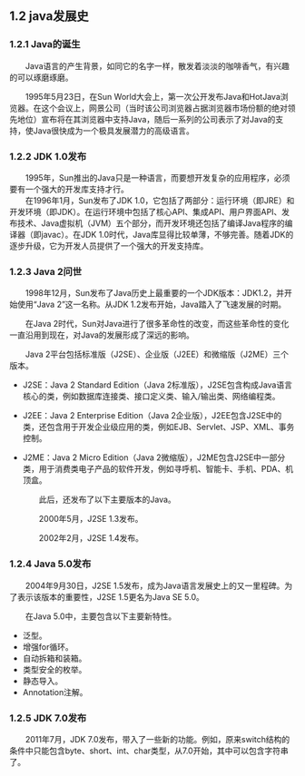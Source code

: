 ## 1.2  java发展史

### 1.2.1  Java的诞生

&emsp;&emsp;Java语言的产生背景，如同它的名字一样，散发着淡淡的咖啡香气，有兴趣的可以琢磨琢磨。  

&emsp;&emsp;1995年5月23日，在Sun World大会上，第一次公开发布Java和HotJava浏览器。在这个会议上，网景公司（当时该公司浏览器占据浏览器市场份额的绝对领先地位）宣布将在其浏览器中支持Java，随后一系列的公司表示了对Java的支持，使Java很快成为一个极具发展潜力的高级语言。

### 1.2.2  JDK 1.0发布 

&emsp;&emsp;1995年，Sun推出的Java只是一种语言，而要想开发复杂的应用程序，必须要有一个强大的开发库支持才行。  
&emsp;&emsp;在1996年1月，Sun发布了JDK 1.0，它包括了两部分：运行环境（即JRE）和开发环境（即JDK）。在运行环境中包括了核心API、集成API、用户界面API、发布技术、Java虚拟机（JVM）五个部分，而开发环境还包括了编译Java程序的编译器（即javac）。在JDK 1.0时代，Java库显得比较单薄，不够完善。随着JDK的逐步升级，它为开发人员提供了一个强大的开发支持库。

### 1.2.3  Java 2问世

&emsp;&emsp;1998年12月，Sun发布了Java历史上最重要的一个JDK版本：JDK1.2，并开始使用“Java 2”这一名称。从JDK 1.2发布开始，Java踏入了飞速发展的时期。  

&emsp;&emsp;在Java 2时代，Sun对Java进行了很多革命性的改变，而这些革命性的变化一直沿用到现在，对Java的发展形成了深远的影响。  

&emsp;&emsp;Java 2平台包括标准版（J2SE）、企业版（J2EE）和微缩版（J2ME）三个版本。

- J2SE：Java 2 Standard Edition（Java 2标准版），J2SE包含构成Java语言核心的类，例如数据库连接类、接口定义类、输入/输出类、网络编程类。

- J2EE：Java 2 Enterprise Edition（Java 2企业版），J2EE包含J2SE中的类，还包含用于开发企业级应用的类，例如EJB、Servlet、JSP、XML、事务控制。

- J2ME：Java 2 Micro Edition（Java 2微缩版），J2ME包含J2SE中一部分类，用于消费类电子产品的软件开发，例如寻呼机、智能卡、手机、PDA、机顶盒。  

  

  &emsp;&emsp;此后，还发布了以下主要版本的Java。  

  &emsp;&emsp;2000年5月，J2SE 1.3发布。  

  &emsp;&emsp;2002年2月，J2SE 1.4发布。

### 1.2.4  Java 5.0发布 

&emsp;&emsp;2004年9月30日，J2SE 1.5发布，成为Java语言发展史上的又一里程碑。为了表示该版本的重要性，J2SE 1.5更名为Java SE 5.0。  

&emsp;&emsp;在Java 5.0中，主要包含以下主要新特性。

- 泛型。
- 增强for循环。
- 自动拆箱和装箱。
- 类型安全的枚举。
- 静态导入。
- Annotation注解。

### 1.2.5  JDK 7.0发布  

&emsp;&emsp;2011年7月，JDK 7.0发布，带入了一些新的功能。例如，原来switch结构的条件中只能包含byte、short、int、char类型，从7.0开始，其中可以包含字符串了。
